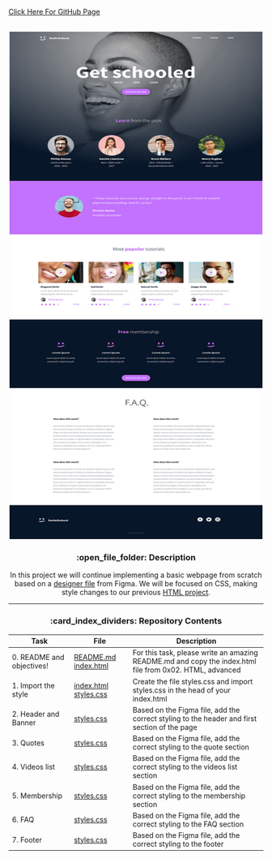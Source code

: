 [Click Here For GitHub Page](lukeschula.github.io)

<a name="readme-top"></a>

<br />
<div align="center">
  <a href="https://www.atlasschool.com/">
    <img src="./full-design-image.jpg" alt="Logo" width="500" height="1000">
  </a>

  <h3> :open_file_folder: Description </h3>

In this project we will continue implementing a basic webpage from scratch based on a [designer file](https://www.figma.com/file/XrEAsu1vQj5fhVaNG38d2W/Homepage) from Figma. We will be focused on CSS, making style changes to our previous [HTML project](https://github.com/MikeBilbee/atlas-web-development/tree/main/html_advanced).



---

<h3> :card_index_dividers: Repository Contents </h3>

| Task | File | Description |
| ----- | ----- | ----- |
| 0. README and objectives! | [README.md]() [index.html]() | For this task, please write an amazing README.md and copy the index.html file from 0x02. HTML, advanced |
| 1. Import the style | [index.html]() [styles.css]() | Create the file styles.css and import styles.css in the head of your index.html |
| 2. Header and Banner | [styles.css]() | Based on the Figma file, add the correct styling to the header and first section of the page |
| 3. Quotes | [styles.css]() | Based on the Figma file, add the correct styling to the quote section |
| 4. Videos list | [styles.css]() | Based on the Figma file, add the correct styling to the videos list section |
| 5. Membership | [styles.css]() | Based on the Figma file, add the correct styling to the membership section |
| 6. FAQ | [styles.css]() | Based on the Figma file, add the correct styling to the FAQ section |
| 7. Footer | [styles.css]() | Based on the Figma file, add the correct styling to the footer |


